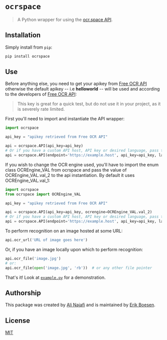 # `ocrspace`

> A Python wrapper for using the [ocr.space API](https://ocr.space/ocrapi).

## Installation

Simply install from `pip`:

```sh
pip install ocrspace
```

## Use

Before anything else, you need to get your apikey from [Free OCR API](https://ocr.space/OCRAPI) otherwise the default apikey -- i.e **helloworld** -- will be used and according to the developers of [Free OCR API](https://ocr.space/faq#span12):
> This key is great for a quick test, but do not use it in your project, as it is severely rate limited.

First you'll need to import and instantiate the API wrapper:

```python
import ocrspace

api_key = "apikey retrieved from Free OCR API"

api = ocrspace.API(api_key=api_key)
# Or if you have a custom API host, API key or desired language, pass those:
api = ocrspace.API(endpoint='https://example.host', api_key=api_key, language=ocrspace.Language.Croatian)
```

If you wish to change the OCR engine used, you'll have to import the enum class OCREngine_VAL from ocrspace and pass the value of OCREngine_VAL.val_2 to the api instantiation. By default it uses OCREngine_VAL.val_1:

```python
import ocrspace
from ocrspace import OCREngine_VAL

api_key = "apikey retrieved from Free OCR API"

api = ocrspace.API(api_key=api_key, ocrengine=OCREngine_VAL.val_2)
# Or if you have a custom API host, API key or desired language, pass those:
api = ocrspace.API(endpoint='https://example.host', api_key=api_key, language=ocrspace.Language.Croatian, ocrengine=OCREngine_VAL.val_2)
```

To perform recognition on an image hosted at some URL:

```python
api.ocr_url('URL of image goes here')
```

Or, if you have an image locally upon which to perform recognition:

```python
api.ocr_file('image.jpg')
# or:
api.ocr_file(open('image.jpg', 'rb'))  # or any other file pointer
```

That's it! Look at [`example.py`](example.py) for a demonstration.

## Authorship

This package was created by [Ali Najafi](https://github.com/a4fr) and is maintained by [Erik Boesen](https://github.com/ErikBoesen).

## License

[MIT](LICENSE)
